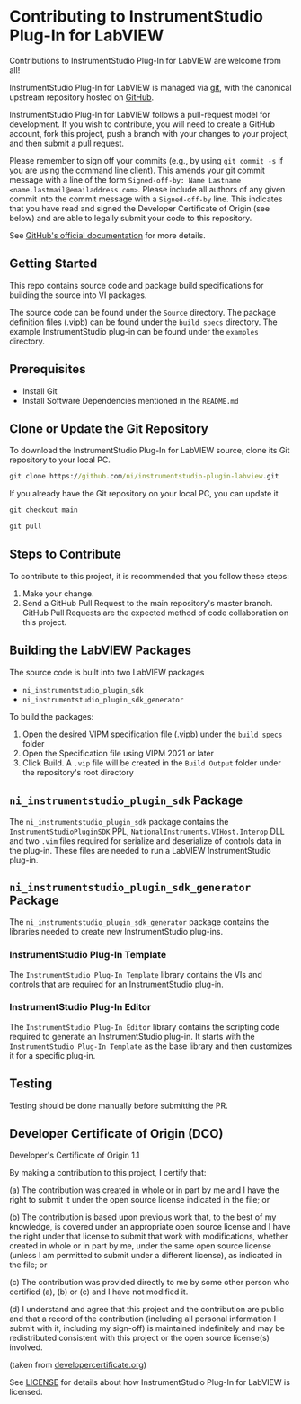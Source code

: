 # Contributing to InstrumentStudio Plug-In for LabVIEW

Contributions to InstrumentStudio Plug-In for LabVIEW are welcome from all!

InstrumentStudio Plug-In for LabVIEW is managed via [git](https://git-scm.com),
with the canonical upstream repository hosted on
[GitHub](https://github.com/ni/instrumentstudio-plugin-labview).

InstrumentStudio Plug-In for LabVIEW follows a pull-request model for
development. If you wish to contribute, you will need to create a GitHub
account, fork this project, push a branch with your changes to your project, and
then submit a pull request.

Please remember to sign off your commits (e.g., by using `git commit -s` if you
are using the command line client). This amends your git commit message with a line
of the form `Signed-off-by: Name Lastname <name.lastmail@emailaddress.com>`. Please
include all authors of any given commit into the commit message with a
`Signed-off-by` line. This indicates that you have read and signed the Developer
Certificate of Origin (see below) and are able to legally submit your code to
this repository.

See [GitHub's official documentation](https://help.github.com/articles/using-pull-requests/) for more details.

## Getting Started

This repo contains source code and package build specifications for building the
source into VI packages.

The source code can be found under the `Source` directory. The package
definition files (.vipb) can be found under the `build specs` directory. The
example InstrumentStudio plug-in can be found under the `examples` directory.

## Prerequisites

- Install Git
- Install Software Dependencies mentioned in the `README.md`

## Clone or Update the Git Repository

To download the InstrumentStudio Plug-In for LabVIEW source, clone its Git
repository to your local PC.

```cmd
git clone https://github.com/ni/instrumentstudio-plugin-labview.git
```

If you already have the Git repository on your local PC, you can update it

```cmd
git checkout main

git pull
```

## Steps to Contribute

To contribute to this project, it is recommended that you follow these steps:

1. Make your change.
2. Send a GitHub Pull Request to the main repository's master branch. GitHub
   Pull Requests are the expected method of code collaboration on this project.

## Building the LabVIEW Packages

The source code is built into two LabVIEW packages

- `ni_instrumentstudio_plugin_sdk`
- `ni_instrumentstudio_plugin_sdk_generator`

To build the packages:

1. Open the desired VIPM specification file (.vipb) under the [`build
   specs`](https://github.com/ni/instrumentstudio-plugin-labview/tree/main/build%20specs)
   folder
2. Open the Specification file using VIPM 2021 or later
3. Click Build. A `.vip` file will be created in the `Build Output` folder under
   the repository's root directory

## `ni_instrumentstudio_plugin_sdk` Package

The `ni_instrumentstudio_plugin_sdk` package contains the
`InstrumentStudioPluginSDK` PPL, `NationalInstruments.VIHost.Interop` DLL and
two `.vim` files required for serialize and deserialize of controls data in the
plug-in. These files are needed to run a LabVIEW InstrumentStudio plug-in.

## `ni_instrumentstudio_plugin_sdk_generator` Package

The `ni_instrumentstudio_plugin_sdk_generator` package contains the libraries
needed to create new InstrumentStudio plug-ins.

### InstrumentStudio Plug-In Template

The `InstrumentStudio Plug-In Template` library contains the VIs and controls
that are required for an InstrumentStudio plug-in.

### InstrumentStudio Plug-In Editor

The `InstrumentStudio Plug-In Editor` library contains the scripting code
required to generate an InstrumentStudio plug-in. It starts with the
`InstrumentStudio Plug-In Template` as the base library and then customizes it
for a specific plug-in.

## Testing

Testing should be done manually before submitting the PR.

## Developer Certificate of Origin (DCO)

   Developer's Certificate of Origin 1.1

   By making a contribution to this project, I certify that:

   (a) The contribution was created in whole or in part by me and I
       have the right to submit it under the open source license
       indicated in the file; or

   (b) The contribution is based upon previous work that, to the best
       of my knowledge, is covered under an appropriate open source
       license and I have the right under that license to submit that
       work with modifications, whether created in whole or in part
       by me, under the same open source license (unless I am
       permitted to submit under a different license), as indicated
       in the file; or

   (c) The contribution was provided directly to me by some other
       person who certified (a), (b) or (c) and I have not modified
       it.

   (d) I understand and agree that this project and the contribution
       are public and that a record of the contribution (including all
       personal information I submit with it, including my sign-off) is
       maintained indefinitely and may be redistributed consistent with
       this project or the open source license(s) involved.

(taken from [developercertificate.org](https://developercertificate.org/))

See [LICENSE](https://github.com/ni/instrumentstudio-plugin-labview/blob/main/LICENSE)
for details about how InstrumentStudio Plug-In for LabVIEW is licensed.

